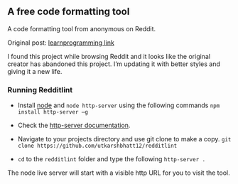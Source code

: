 ## A free code formatting tool

A code formatting tool from anonymous on Reddit.

Original post: [learnprogramming link](reddit.com/r/learnprogramming/comments/5dg7so/i_built_a_tool_that_helps_you_format_code_blocks/)

I found this project while browsing Reddit and it looks like the original creator has abandoned this project. I’m updating it with better styles and giving it a new life.

### Running Redditlint

* Install [node](https://nodejs.org/en/download/) and `node http-server` using the following commands
`npm install http-server –g`

* Check the [http-server documentation](https://www.npmjs.com/package/http-server).

* Navigate to your projects directory and use git clone to make a copy.
`git clone https://github.com/utkarshbhatt12/redditlint`

* `cd` to the `redditlint` folder and type the following
`http-server .`

The node live server will start with a visible http URL for you to visit the tool.
